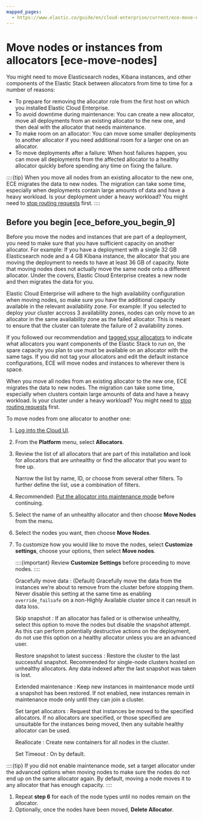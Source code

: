 ```yaml
---
mapped_pages:
  - https://www.elastic.co/guide/en/cloud-enterprise/current/ece-move-nodes.html
---
```


# Move nodes or instances from allocators [ece-move-nodes]

You might need to move Elasticsearch nodes, Kibana instances, and other components of the Elastic Stack between allocators from time to time for a number of reasons:

* To prepare for removing the allocator role from the first host on which you installed Elastic Cloud Enterprise.
* To avoid downtime during maintenance: You can create a new allocator, move all deployments from an existing allocator to the new one, and then deal with the allocator that needs maintenance.
* To make room on an allocator: You can move some smaller deployments to another allocator if you need additional room for a larger one on an allocator.
* To move deployments after a failure: When host failures happen, you can move all deployments from the affected allocator to a healthy allocator quickly before spending any time on fixing the failure.

::::{tip} 
When you move all nodes from an existing allocator to the new one, ECE migrates the data to new nodes. The migration can take some time, especially when deployments contain large amounts of data and have a heavy workload. Is your deployment under a heavy workload? You might need to [stop routing requests](deployments-maintenance.md) first.
::::



## Before you begin [ece_before_you_begin_9] 

Before you move the nodes and instances that are part of a deployment, you need to make sure that you have sufficient capacity on another allocator. For example: If you have a deployment with a single 32 GB Elasticsearch node and a 4 GB Kibana instance, the allocator that you are moving the deployment to needs to have at least 36 GB of capacity. Note that moving nodes does not actually move the same node onto a different allocator. Under the covers, Elastic Cloud Enterprise creates a new node and then migrates the data for you.

Elastic Cloud Enterprise will adhere to the high availability configuration when moving nodes, so make sure you have the additional capacity available in the relevant availability zone.  For example: If you selected to deploy your cluster accross 3 availability zones, nodes can only move to an allocator in the same availability zone as the failed allocator. This is meant to ensure that the cluster can tolerate the failure of 2 availability zones.

If you followed our recommendation and [tagged your allocators](../../deploy/cloud-enterprise/ece-configuring-ece-tag-allocators.md) to indicate what allocators you want components of the Elastic Stack to run on, the spare capacity you plan to use must be available on an allocator with the same tags. If you did not tag your allocators and edit the default instance configurations, ECE will move nodes and instances to wherever there is space.

When you move all nodes from an existing allocator to the new one, ECE migrates the data to new nodes. The migration can take some time, especially when clusters contain large amounts of data and have a heavy workload. Is your cluster under a heavy workload? You might need to [stop routing requests](deployments-maintenance.md) first.

To move nodes from one allocator to another one:

1. [Log into the Cloud UI](../../deploy/cloud-enterprise/log-into-cloud-ui.md).
2. From the **Platform** menu, select **Allocators**.
3. Review the list of all allocators that are part of this installation and look for allocators that are unhealthy or find the allocator that you want to free up.

    Narrow the list by name, ID, or choose from several other filters. To further define the list, use a combination of filters.

4. Recommended: [Put the allocator into maintenance mode](enable-maintenance-mode.md) before continuing.
5. Select the name of an unhealthy allocator and then choose **Move Nodes** from the menu.
6. Select the nodes you want, then choose **Move Nodes**.
7. To customize how you would like to move the nodes, select **Customize settings**, choose your options, then select **Move nodes**.

    ::::{important} 
    Review **Customize Settings** before proceeding to move nodes.
    ::::


    Gracefully move data
    :   (Default) Gracefully move the data from the instances we’re about to remove from the cluster before stopping them. Never disable this setting at the same time as enabling `override_failsafe` on a non-Highly Available cluster since it can result in data loss.

    Skip snapshot
    :   If an allocator has failed or is otherwise unhealthy, select this option to move the nodes but disable the snapshot attempt. As this can perform potentially destructive actions on the deployment, do not use this option on a healthy allocator unless you are an advanced user.

    Restore snapshot to latest success
    :   Restore the cluster to the last successful snapshot. Recommended for single-node clusters hosted on unhealthy allocators. Any data indexed after the last snapshot was taken is lost.

    Extended maintenance
    :   Keep new instances in maintenance mode until a snapshot has been restored. If not enabled, new instances remain in maintenance mode only until they can join a cluster.

    Set target allocators
    :   Request that instances be moved to the specified allocators. If no allocators are specified, or those specified are unsuitable for the instances being moved, then any suitable healthy allocator can be used.

    Reallocate
    :   Create new containers for all nodes in the cluster.

    Set Timeout
    :   On by default.


::::{tip} 
If you did not enable maintenance mode, set a target allocator under the advanced options when moving nodes to make sure the nodes do not end up on the same allocator again. By default, moving a node moves it to any allocator that has enough capacity.
::::


1. Repeat **step 6** for each of the node types until no nodes remain on the allocator.
2. Optionally, once the nodes have been moved, **Delete Allocator**.

